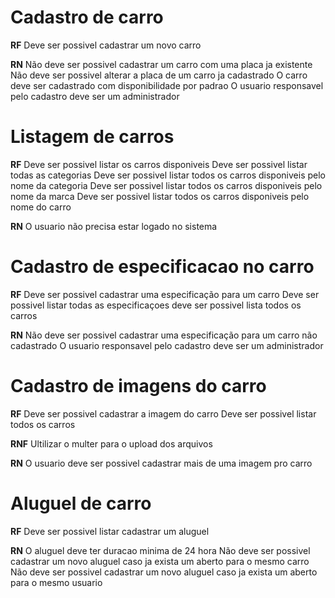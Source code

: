 # Cadastro de carro

**RF**
Deve ser possivel cadastrar um novo carro

**RN**
Não deve ser possivel cadastrar um carro com uma placa ja existente
Não deve ser possivel alterar a placa de um carro ja cadastrado
O carro deve ser cadastrado com disponibilidade por padrao
O usuario responsavel pelo cadastro deve ser um administrador

# Listagem de carros

**RF**
Deve ser possivel listar os carros disponiveis
Deve ser possivel listar todas as categorias
Deve ser possivel listar todos os carros disponiveis pelo nome da categoria
Deve ser possivel listar todos os carros disponiveis pelo nome da marca
Deve ser possivel listar todos os carros disponiveis pelo nome do carro

**RN**
O usuario não precisa estar logado no sistema

# Cadastro de especificacao no carro

**RF**
Deve ser possivel cadastrar uma especificação para um carro
Deve ser possivel listar todas as especificaçoes
deve ser possivel lista todos os carros

**RN**
Não deve ser possivel cadastrar uma especificação para um carro não cadastrado
O usuario responsavel pelo cadastro deve ser um administrador

# Cadastro de imagens do carro

**RF**
Deve ser possivel cadastrar a imagem do carro
Deve ser possivel listar todos os carros

**RNF**
Ultilizar o multer para o upload dos arquivos

**RN**
O usuario deve ser possivel cadastrar mais de uma imagem pro carro

# Aluguel de carro

**RF**
Deve ser possivel listar cadastrar um aluguel

**RN**
O aluguel deve ter duracao minima de 24 hora
Não deve ser possivel cadastrar um novo aluguel caso ja exista um aberto para o mesmo carro
Não deve ser possivel cadastrar um novo aluguel caso ja exista um aberto para o mesmo usuario
